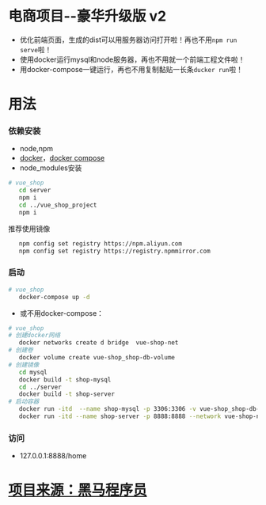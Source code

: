# 电商项目--豪华升级版 v2

* 优化前端页面，生成的dist可以用服务器访问打开啦！再也不用`npm run serve`啦！
* 使用docker运行mysql和node服务器，再也不用就一个前端工程文件啦！
* 用docker-compose一键运行，再也不用复制黏贴一长条`ducker run`啦！

# 用法
### 依赖安装
* node,npm
* [docker](https://www.docker.com/)，[docker compose](https://docs.docker.com/compose/)
* node_modules安装
```sh
# vue_shop
   cd server
   npm i
   cd ../vue_shop_project
   npm i
```
推荐使用镜像
```sh
   npm config set registry https://npm.aliyun.com
   npm config set registry https://registry.npmmirror.com
```

### 启动
```sh
# vue_shop
   docker-compose up -d
```

* 或不用docker-compose：
```sh
# vue_shop
# 创建docker网络
   docker networks create d bridge  vue-shop-net
# 创建卷
   docker volume create vue-shop_shop-db-volume
# 创建镜像
   cd mysql
   docker build -t shop-mysql
   cd ../server
   docker build -t shop-server
# 启动容器
   docker run -itd  --name shop-mysql -p 3306:3306 -v vue-shop_shop-db-volume:/var/lib/mysql --network vue-shop-net shop-mysql
   docker run -itd --name shop-server -p 8888:8888 --network vue-shop-net shop-server
```

### 访问
* 127.0.0.1:8888/home

# [项目来源：黑马程序员](https://www.bilibili.com/video/BV1x64y1S7S7/)
